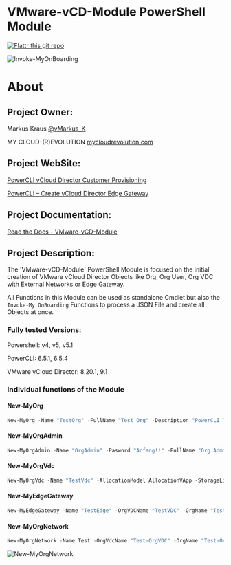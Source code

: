 VMware-vCD-Module PowerShell Module
===================================
[![Flattr this git repo](http://api.flattr.com/button/flattr-badge-large.png)](https://flattr.com/submit/auto?user_id=vMarkus_K&url=https://github.com/mycloudrevolution/VMware-vCD-Module&title=VMware-vCD-Module&language=Powershell&tags=github&category=software)

![Invoke-MyOnBoarding](/media/Invoke-MyOnBoarding.png)

# About

## Project Owner:

Markus Kraus [@vMarkus_K](https://twitter.com/vMarkus_K)

MY CLOUD-(R)EVOLUTION [mycloudrevolution.com](http://mycloudrevolution.com/)


## Project WebSite:
[PowerCLI vCloud Director Customer Provisioning](https://mycloudrevolution.com/2017/06/13/powercli-vcloud-director-customer-provisioning/)

[PowerCLI – Create vCloud Director Edge Gateway](https://mycloudrevolution.com/2017/06/27/powercli-create-vcloud-director-edge-gateway/)


## Project Documentation:

[Read the Docs - VMware-vCD-Module](http://vmware-vcd-module.readthedocs.io/)

## Project Description:

The 'VMware-vCD-Module' PowerShell Module is focused on the initial creation of VMware vCloud Director Objects like Org, Org User, Org VDC with External Networks or Edge Gateway.

All Functions in this Module can be used as standalone Cmdlet but also the ``Invoke-My OnBoarding`` Functions to process a JSON File and create all Objects at once.

### Fully tested Versions:

Powershell: v4, v5, v5.1

PowerCLI: 6.5.1, 6.5.4

VMware vCloud Director: 8.20.1, 9.1

### Individual functions of the Module

#### New-MyOrg
 ```PowerShell
New-MyOrg -Name "TestOrg" -FullName "Test Org" -Description "PowerCLI Test Org"
```

#### New-MyOrgAdmin
 ```PowerShell
New-MyOrgAdmin -Name "OrgAdmin" -Pasword "Anfang!!" -FullName "Org Admin" -EmailAddress "OrgAdmin@TestOrg.local" -PhoneNumber "0049123456789" -Org "TestOrg" -Enabled:$True
```

#### New-MyOrgVdc
 ```PowerShell
New-MyOrgVdc -Name "TestVdc" -AllocationModel AllocationVApp -StorageLimit 1000 -StorageProfile "Standard-DC01" -NetworkPool "NetworkPool-DC01" -ProviderVDC "Provider-VDC-DC01" -Org "TestOrg"

```

#### New-MyEdgeGateway
 ```PowerShell
New-MyEdgeGateway -Name "TestEdge" -OrgVDCName "TestVDC" -OrgName "TestOrg" -Size "full" -ExternalNetwork "ExternalNetwork" -IPAddress "192.168.100.1" -SubnetMask "255.255.255.0" -Gateway "192.168.100.254" -IPRangeStart "192.168.100.2" -IPRangeEnd "192.168.100.3" -Verbose
```

#### New-MyOrgNetwork
 ```PowerShell
New-MyOrgNetwork -Name Test -OrgVdcName "Test-OrgVDC" -OrgName "Test-Org" -EdgeName "Test-OrgEdge" -SubnetMask 255.255.255.0 -Gateway 192.168.66.1 -IPRangeStart 192.168.66.100 -IPRangeEnd 192.168.66.200 -Shared:$false
```
![New-MyOrgNetwork](/media/New-MyOrgNetwork.png)


